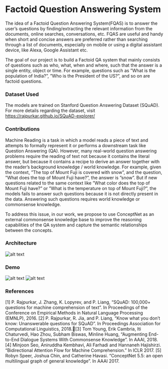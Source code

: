 # Factoid Question Answering System 

The idea of a Factoid Question Answering System(FQAS) is to answer the user’s questions by finding/extracting the
relevant information from the documents, online searches, conversations, etc. FQAS are useful and handy when
short and concise answers are preferred rather than searching through a list of documents, especially on mobile or using a digital assistant device, like Alexa, Google Assistant etc.

The goal of our project is to build a Factoid QA system that mainly consists of questions such as who, what, when and where, such that the answer is a single entity, object or time. For example, questions such as ”What is the population of India?”, ”Who is the President of the US?”, and so on are factoid questions.

### Dataset Used

The models are trained on Stanford Question Answering Dataset (SQuAD). For more details regarding the dataset, visit https://rajpurkar.github.io/SQuAD-explorer/


### Contributions

Machine Reading is a task in which a model reads a piece of text and attempts to formally represent it or performs a downstream task like Question Answering (QA). However, many real-world question answering problems require the
reading of text not because it contains the literal answer, but because it contains a recipe to derive an answer together with the reader’s background knowledge / world knowledge. For example, given the context, ”The top of Mount Fuji is covered with snow”, and the question, ”What does the top of Mount Fuji have?”, the answer is ”snow”. But if new questions related to the same context like ”What color does the top of Mount Fuji have?” or ”What is the temperature on top of Mount Fuji?”, the models fails to answer such questions because it is not directly present in the data. Answering such questions requires world knowledge or commonsense knowledge.

To address this issue, in our work, we propose to use ConceptNet as an external commonsense knowledge base to improve the reasoning capabilities of the QA system and capture the semantic relationships between the concepts. 

### Architecture
![alt text](https://github.com/Mounika2405/FactoidQA/blob/master/demo/QAArchitecture-Final.png)


### Demo

![alt text](https://github.com/Mounika2405/FactoidQA/blob/master/demo/img1.png)
![alt text](https://github.com/Mounika2405/FactoidQA/blob/master/demo/img2.png)


### References

[1] P. Rajpurkar, J. Zhang, K. Lopyrev, and P. Liang, “SQuAD: 100,000+ questions for machine comprehension of text”. In Proceedings of the Conference on Empirical Methods in Natural Language Processing (EMNLP), 2016.
[2] P. Rajpurkar, R. Jia, and P. Liang, “Know what you don’t know: Unanswerable questions for SQuAD”. In Proceedings Association for Computational Linguistics, 2018.[3] Tom Young, Erik Cambria, Iti Chaturvedi, Hao Zhou, Subham Biswas, Minline Huang, “Augmenting End-to-End Dialogue Systems With Commonsense Knowledge”. In AAAI, 2018. 
[4] Minjoon Seo, Aniruddha Kembhavi, Ali Farhadi and Hannaneh Hajishirzi. “Bidirectional Attention Flow for Machine Comprehension.” In ICLR 2017.
[5] Robyn Speer, Joshua Chin, and Catherine Havasi. “ConceptNet 5.5: an open multilingual graph of general knowledge”. In AAAI 2017.
